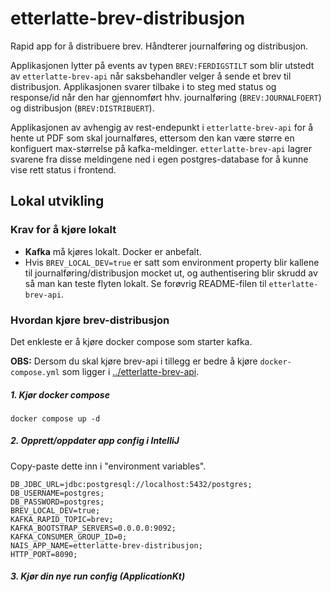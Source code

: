 # etterlatte-brev-distribusjon

Rapid app for å distribuere brev. Håndterer journalføring og distribusjon.

Applikasjonen lytter på events av typen `BREV:FERDIGSTILT` som blir utstedt av `etterlatte-brev-api` når saksbehandler
velger å sende et brev til distribusjon. Applikasjonen svarer tilbake i to steg med status og response/id når den har 
gjennomført hhv. journalføring (`BREV:JOURNALFOERT`) og distribusjon (`BREV:DISTRIBUERT`).

Applikasjonen av avhengig av rest-endepunkt i `etterlatte-brev-api` for å hente ut PDF som skal journalføres, ettersom
den kan være større en konfiguert max-størrelse på kafka-meldinger. `etterlatte-brev-api` lagrer svarene fra disse 
meldingene ned i egen postgres-database for å kunne vise rett status i frontend.

## Lokal utvikling

### Krav for å kjøre lokalt
- **Kafka** må kjøres lokalt. Docker er anbefalt.
- Hvis `BREV_LOCAL_DEV=true` er satt som environment property blir kallene til journalføring/distribusjon mocket ut, og
authentisering blir skrudd av så man kan teste flyten lokalt. Se forøvrig README-filen til `etterlatte-brev-api`.

### Hvordan kjøre brev-distribusjon

Det enkleste er å kjøre docker compose som starter kafka.

**OBS:** Dersom du skal kjøre brev-api i tillegg er bedre å kjøre `docker-compose.yml` 
som ligger i [../etterlatte-brev-api](../etterlatte-brev-api).


##### 1. Kjør docker compose

```shell
docker compose up -d
```

##### 2. Opprett/oppdater app config i IntelliJ

Copy-paste dette inn i "environment variables".

```
DB_JDBC_URL=jdbc:postgresql://localhost:5432/postgres;
DB_USERNAME=postgres;
DB_PASSWORD=postgres;
BREV_LOCAL_DEV=true;
KAFKA_RAPID_TOPIC=brev;
KAFKA_BOOTSTRAP_SERVERS=0.0.0.0:9092;
KAFKA_CONSUMER_GROUP_ID=0;
NAIS_APP_NAME=etterlatte-brev-distribusjon;
HTTP_PORT=8090;
```

##### 3. Kjør din nye run config (ApplicationKt)
